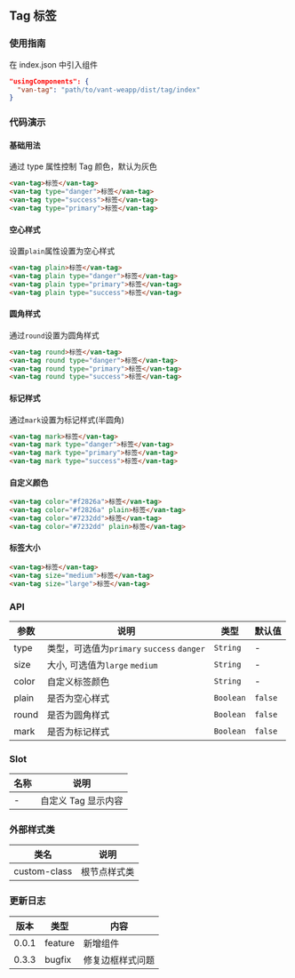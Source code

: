 ## Tag 标签

### 使用指南

在 index.json 中引入组件
```json
"usingComponents": {
  "van-tag": "path/to/vant-weapp/dist/tag/index"
}
```

### 代码演示

#### 基础用法
通过 type 属性控制 Tag 颜色，默认为灰色

```html
<van-tag>标签</van-tag>
<van-tag type="danger">标签</van-tag>
<van-tag type="success">标签</van-tag>
<van-tag type="primary">标签</van-tag>
```

#### 空心样式
设置`plain`属性设置为空心样式

```html
<van-tag plain>标签</van-tag>
<van-tag plain type="danger">标签</van-tag>
<van-tag plain type="primary">标签</van-tag>
<van-tag plain type="success">标签</van-tag>
```

#### 圆角样式
通过`round`设置为圆角样式

```html
<van-tag round>标签</van-tag>
<van-tag round type="danger">标签</van-tag>
<van-tag round type="primary">标签</van-tag>
<van-tag round type="success">标签</van-tag>
```

#### 标记样式
通过`mark`设置为标记样式(半圆角)

```html
<van-tag mark>标签</van-tag>
<van-tag mark type="danger">标签</van-tag>
<van-tag mark type="primary">标签</van-tag>
<van-tag mark type="success">标签</van-tag>
```

#### 自定义颜色

```html
<van-tag color="#f2826a">标签</van-tag>
<van-tag color="#f2826a" plain>标签</van-tag>
<van-tag color="#7232dd">标签</van-tag>
<van-tag color="#7232dd" plain>标签</van-tag>
```

#### 标签大小

```html
<van-tag>标签</van-tag>
<van-tag size="medium">标签</van-tag>
<van-tag size="large">标签</van-tag>
```

### API

| 参数 | 说明 | 类型 | 默认值 |
|-----------|-----------|-----------|-------------|
| type | 类型，可选值为`primary` `success` `danger` | `String` | - |
| size | 大小, 可选值为`large` `medium` | `String` | - |
| color | 自定义标签颜色 | `String` | - |
| plain | 是否为空心样式 | `Boolean` | `false` |
| round | 是否为圆角样式 | `Boolean` | `false` |
| mark | 是否为标记样式 | `Boolean` | `false` |

### Slot

| 名称 | 说明 |
|-----------|-----------|
| - | 自定义 Tag 显示内容 |

### 外部样式类

| 类名 | 说明 |
|-----------|-----------|
| custom-class | 根节点样式类 |

### 更新日志

| 版本 | 类型 | 内容 |
|-----------|-----------|-----------|
| 0.0.1 | feature | 新增组件 |
| 0.3.3 | bugfix | 修复边框样式问题 |
